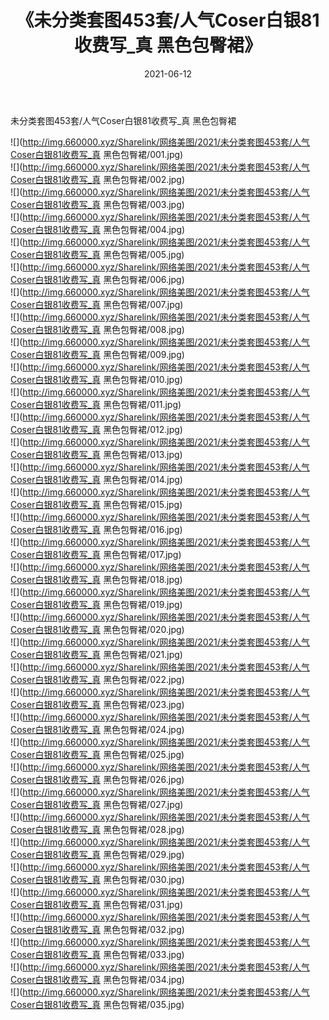 ﻿---
layout: post
title:  《未分类套图453套/人气Coser白银81收费写_真 黑色包臀裙》
date:   2021-06-12
img: http://img.660000.xyz/Sharelink/网络美图/2021/未分类套图453套/人气Coser白银81收费写_真 黑色包臀裙/000.jpg
categories: [美女, 清纯, 唯美]
---

未分类套图453套/人气Coser白银81收费写_真 黑色包臀裙

 ![](http://img.660000.xyz/Sharelink/网络美图/2021/未分类套图453套/人气Coser白银81收费写_真 黑色包臀裙/001.jpg) <br>![](http://img.660000.xyz/Sharelink/网络美图/2021/未分类套图453套/人气Coser白银81收费写_真 黑色包臀裙/002.jpg) <br>![](http://img.660000.xyz/Sharelink/网络美图/2021/未分类套图453套/人气Coser白银81收费写_真 黑色包臀裙/003.jpg) <br>![](http://img.660000.xyz/Sharelink/网络美图/2021/未分类套图453套/人气Coser白银81收费写_真 黑色包臀裙/004.jpg) <br>![](http://img.660000.xyz/Sharelink/网络美图/2021/未分类套图453套/人气Coser白银81收费写_真 黑色包臀裙/005.jpg) <br>![](http://img.660000.xyz/Sharelink/网络美图/2021/未分类套图453套/人气Coser白银81收费写_真 黑色包臀裙/006.jpg) <br>![](http://img.660000.xyz/Sharelink/网络美图/2021/未分类套图453套/人气Coser白银81收费写_真 黑色包臀裙/007.jpg) <br>![](http://img.660000.xyz/Sharelink/网络美图/2021/未分类套图453套/人气Coser白银81收费写_真 黑色包臀裙/008.jpg) <br>![](http://img.660000.xyz/Sharelink/网络美图/2021/未分类套图453套/人气Coser白银81收费写_真 黑色包臀裙/009.jpg) <br>![](http://img.660000.xyz/Sharelink/网络美图/2021/未分类套图453套/人气Coser白银81收费写_真 黑色包臀裙/010.jpg) <br>![](http://img.660000.xyz/Sharelink/网络美图/2021/未分类套图453套/人气Coser白银81收费写_真 黑色包臀裙/011.jpg) <br>![](http://img.660000.xyz/Sharelink/网络美图/2021/未分类套图453套/人气Coser白银81收费写_真 黑色包臀裙/012.jpg) <br>![](http://img.660000.xyz/Sharelink/网络美图/2021/未分类套图453套/人气Coser白银81收费写_真 黑色包臀裙/013.jpg) <br>![](http://img.660000.xyz/Sharelink/网络美图/2021/未分类套图453套/人气Coser白银81收费写_真 黑色包臀裙/014.jpg) <br>![](http://img.660000.xyz/Sharelink/网络美图/2021/未分类套图453套/人气Coser白银81收费写_真 黑色包臀裙/015.jpg) <br>![](http://img.660000.xyz/Sharelink/网络美图/2021/未分类套图453套/人气Coser白银81收费写_真 黑色包臀裙/016.jpg) <br>![](http://img.660000.xyz/Sharelink/网络美图/2021/未分类套图453套/人气Coser白银81收费写_真 黑色包臀裙/017.jpg) <br>![](http://img.660000.xyz/Sharelink/网络美图/2021/未分类套图453套/人气Coser白银81收费写_真 黑色包臀裙/018.jpg) <br>![](http://img.660000.xyz/Sharelink/网络美图/2021/未分类套图453套/人气Coser白银81收费写_真 黑色包臀裙/019.jpg) <br>![](http://img.660000.xyz/Sharelink/网络美图/2021/未分类套图453套/人气Coser白银81收费写_真 黑色包臀裙/020.jpg) <br>![](http://img.660000.xyz/Sharelink/网络美图/2021/未分类套图453套/人气Coser白银81收费写_真 黑色包臀裙/021.jpg) <br>![](http://img.660000.xyz/Sharelink/网络美图/2021/未分类套图453套/人气Coser白银81收费写_真 黑色包臀裙/022.jpg) <br>![](http://img.660000.xyz/Sharelink/网络美图/2021/未分类套图453套/人气Coser白银81收费写_真 黑色包臀裙/023.jpg) <br>![](http://img.660000.xyz/Sharelink/网络美图/2021/未分类套图453套/人气Coser白银81收费写_真 黑色包臀裙/024.jpg) <br>![](http://img.660000.xyz/Sharelink/网络美图/2021/未分类套图453套/人气Coser白银81收费写_真 黑色包臀裙/025.jpg) <br>![](http://img.660000.xyz/Sharelink/网络美图/2021/未分类套图453套/人气Coser白银81收费写_真 黑色包臀裙/026.jpg) <br>![](http://img.660000.xyz/Sharelink/网络美图/2021/未分类套图453套/人气Coser白银81收费写_真 黑色包臀裙/027.jpg) <br>![](http://img.660000.xyz/Sharelink/网络美图/2021/未分类套图453套/人气Coser白银81收费写_真 黑色包臀裙/028.jpg) <br>![](http://img.660000.xyz/Sharelink/网络美图/2021/未分类套图453套/人气Coser白银81收费写_真 黑色包臀裙/029.jpg) <br>![](http://img.660000.xyz/Sharelink/网络美图/2021/未分类套图453套/人气Coser白银81收费写_真 黑色包臀裙/030.jpg) <br>![](http://img.660000.xyz/Sharelink/网络美图/2021/未分类套图453套/人气Coser白银81收费写_真 黑色包臀裙/031.jpg) <br>![](http://img.660000.xyz/Sharelink/网络美图/2021/未分类套图453套/人气Coser白银81收费写_真 黑色包臀裙/032.jpg) <br>![](http://img.660000.xyz/Sharelink/网络美图/2021/未分类套图453套/人气Coser白银81收费写_真 黑色包臀裙/033.jpg) <br>![](http://img.660000.xyz/Sharelink/网络美图/2021/未分类套图453套/人气Coser白银81收费写_真 黑色包臀裙/034.jpg) <br>![](http://img.660000.xyz/Sharelink/网络美图/2021/未分类套图453套/人气Coser白银81收费写_真 黑色包臀裙/035.jpg) <br>